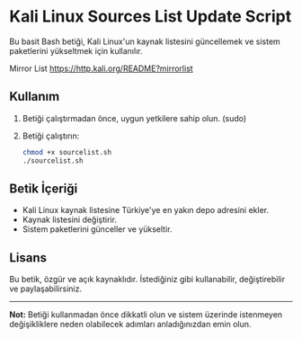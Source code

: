 
# Kali Linux Sources List Update Script

Bu basit Bash betiği, Kali Linux'un kaynak listesini güncellemek ve sistem paketlerini yükseltmek için kullanılır.

Mirror List
https://http.kali.org/README?mirrorlist

## Kullanım

1. Betiği çalıştırmadan önce, uygun yetkilere sahip olun. (sudo)

2. Betiği çalıştırın:

    ```bash
    chmod +x sourcelist.sh
    ./sourcelist.sh
    ```

## Betik İçeriği

- Kali Linux kaynak listesine Türkiye'ye en yakın depo adresini ekler.
- Kaynak listesini değiştirir.
- Sistem paketlerini günceller ve yükseltir.

## Lisans

Bu betik, özgür ve açık kaynaklıdır. İstediğiniz gibi kullanabilir, değiştirebilir ve paylaşabilirsiniz.

---

**Not:** Betiği kullanmadan önce dikkatli olun ve sistem üzerinde istenmeyen değişikliklere neden olabilecek adımları anladığınızdan emin olun.


